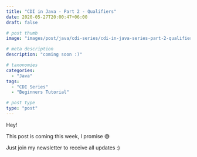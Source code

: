 ```yaml
---
title: "CDI in Java - Part 2 - Qualifiers"
date: 2020-05-27T20:00:47+06:00
draft: false

# post thumb
image: "images/post/java/cdi-series/cdi-in-java-series-part-2-qualifiers.png"

# meta description
description: "coming soon :)"

# taxonomies
categories: 
  - "Java"
tags:
  - "CDI Series"
  - "Beginners Tutorial"

# post type
type: "post"
---
```


Hey!

This post is coming this week, I promise 😅

Just join my newsletter to receive all updates :)